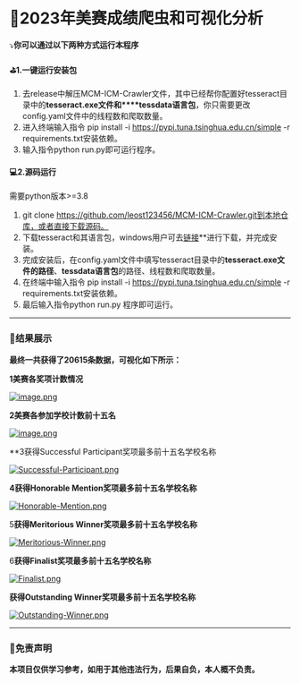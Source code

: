 # :bug:**2023年美赛成绩爬虫和可视化分析**

:arrow_heading_down:**你可以通过以下两种方式运行本程序**

 #### :golf:**1.一键运行安装包**

1. 去release中解压MCM-ICM-Crawler文件，其中已经帮你配置好tesseract目录中的**tesseract.exe文件和****tessdata语言包**，你只需要更改config.yaml文件中的线程数和爬取数量。
2. 进入终端输入指令 pip install -i https://pypi.tuna.tsinghua.edu.cn/simple -r requirements.txt安装依赖。
3. 输入指令python run.py即可运行程序。

#### :computer:**2.源码运行**

需要python版本>=3.8

1. git clone https://github.com/leost123456/MCM-ICM-Crawler.git到本地仓库，或者直接下载源码。
2. 下载tesseract和其语言包，windows用户可去[链接](**https://digi.bib.uni-mannheim.de/tesseract/)**进行下载，并完成安装。
3. 完成安装后，在config.yaml文件中填写tesseract目录中的**tesseract.exe文件的路径**、**tessdata语言包**的路径、线程数和爬取数量。
4. 在终端中输入指令 pip install -i https://pypi.tuna.tsinghua.edu.cn/simple -r requirements.txt安装依赖。
5. 最后输入指令python run.py 程序即可运行。

---

### :black_flag:**结果展示**

**最终一共获得了20615条数据，可视化如下所示：**

**1美赛各奖项计数情况**

[![image.png](https://i.postimg.cc/VNfPFCpV/image.png)](https://postimg.cc/gxT7znYV)

**2美赛各参加学校计数前十五名**

[![image.png](https://i.postimg.cc/yNKsbNpw/image.png)](https://postimg.cc/210sqCDw)

**3获得Successful Participant奖项最多前十五名学校名称

[![Successful-Participant.png](https://i.postimg.cc/vHhb1yPy/Successful-Participant.png)](https://postimg.cc/JGs9gfVY)

**4获得Honorable Mention奖项最多前十五名学校名称**

[![Honorable-Mention.png](https://i.postimg.cc/1RTDkx09/Honorable-Mention.png)](https://postimg.cc/dD27CxSX)

5**获得Meritorious Winner奖项最多前十五名学校名称**

[![Meritorious-Winner.png](https://i.postimg.cc/vTRf6fZ4/Meritorious-Winner.png)](https://postimg.cc/CBNz3ZD0)

6**获得Finalist奖项最多前十五名学校名称**

[![Finalist.png](https://i.postimg.cc/ydnCDXPP/Finalist.png)](https://postimg.cc/jwWF9fBw)

**获得Outstanding Winner奖项最多前十五名学校名称**

[![Outstanding-Winner.png](https://i.postimg.cc/RV62mzjG/Outstanding-Winner.png)](https://postimg.cc/TpxtjB2W)

---

### :key:**免责声明**

**本项目仅供学习参考，如用于其他违法行为，后果自负，本人概不负责。**



